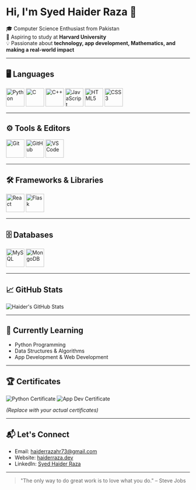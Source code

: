 # Hi, I'm Syed Haider Raza 👋

🎓 Computer Science Enthusiast from Pakistan  
🚀 Aspiring to study at **Harvard University**  
💡 Passionate about **technology, app development, Mathematics, and making a real-world impact**

---

## 🖥️ Languages

<p align="left">
  <img src="https://cdn.jsdelivr.net/gh/devicons/devicon/icons/python/python-original.svg" alt="Python" width="50" height="50"/>
  <img src="https://cdn.jsdelivr.net/gh/devicons/devicon/icons/c/c-original.svg" alt="C" width="50" height="50"/>
  <img src="https://cdn.jsdelivr.net/gh/devicons/devicon/icons/cplusplus/cplusplus-original.svg" alt="C++" width="50" height="50"/>
  <img src="https://cdn.jsdelivr.net/gh/devicons/devicon/icons/javascript/javascript-original.svg" alt="JavaScript" width="50" height="50"/>
  <img src="https://cdn.jsdelivr.net/gh/devicons/devicon/icons/html5/html5-original.svg" alt="HTML5" width="50" height="50"/>
  <img src="https://cdn.jsdelivr.net/gh/devicons/devicon/icons/css3/css3-original.svg" alt="CSS3" width="50" height="50"/>
</p>

---

## ⚙️ Tools & Editors

<p align="left">
  <img src="https://cdn.jsdelivr.net/gh/devicons/devicon/icons/git/git-original.svg" alt="Git" width="50" height="50"/>
  <img src="https://cdn.jsdelivr.net/gh/devicons/devicon/icons/github/github-original.svg" alt="GitHub" width="50" height="50"/>
  <img src="https://cdn.jsdelivr.net/gh/devicons/devicon/icons/vscode/vscode-original.svg" alt="VS Code" width="50" height="50"/>
</p>

---

## 🛠️ Frameworks & Libraries

<p align="left">
  <img src="https://cdn.jsdelivr.net/gh/devicons/devicon/icons/react/react-original.svg" alt="React" width="50" height="50"/>
  <img src="https://cdn.jsdelivr.net/gh/devicons/devicon/icons/flask/flask-original.svg" alt="Flask" width="50" height="50"/>
</p>

---

## 🗄️ Databases

<p align="left">
  <img src="https://cdn.jsdelivr.net/gh/devicons/devicon/icons/mysql/mysql-original.svg" alt="MySQL" width="50" height="50"/>
  <img src="https://cdn.jsdelivr.net/gh/devicons/devicon/icons/mongodb/mongodb-original.svg" alt="MongoDB" width="50" height="50"/>
</p>

---

## 📈 GitHub Stats

![Haider's GitHub Stats](https://github-readme-stats.vercel.app/api?username=haiderraza&show_icons=true&hide_title=true&count_private=true&hide=prs&theme=radical)

---

## 🌱 Currently Learning

- Python Programming  
- Data Structures & Algorithms  
- App Development & Web Development  

---

## 🏆 Certificates

<p>
  <img src="https://img.shields.io/badge/Python-Certificate-3670A0?style=for-the-badge&logo=python&logoColor=white" alt="Python Certificate"/>
  <img src="https://img.shields.io/badge/App-Development-Certificate-F7DF1E?style=for-the-badge&logo=appveyor&logoColor=white" alt="App Dev Certificate"/>
</p>

*(Replace with your actual certificates)*

---

## 📬 Let's Connect

- Email: haiderrazahr73@gmail.com
- Website: [haiderraza.dev](https://haiderraza.dev)  
- LinkedIn: [Syed Haider Raza](www.linkedin.com/in/haider-raza-30a505387)

---

> "The only way to do great work is to love what you do." – Steve Jobs
